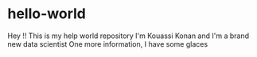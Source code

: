 # hello-world
Hey !! This is my help world repository
I'm Kouassi Konan and I'm a brand new data scientist
One more information, I have some glaces